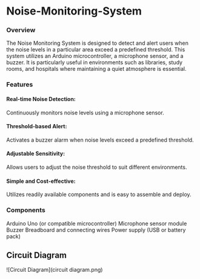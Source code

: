 # Noise-Monitoring-System

### Overview
The Noise Monitoring System is designed to detect and alert users when the noise levels in a particular area exceed a predefined threshold. This system utilizes an Arduino microcontroller, a microphone sensor, and a buzzer. It is particularly useful in environments such as libraries, study rooms, and hospitals where maintaining a quiet atmosphere is essential.

### Features
#### Real-time Noise Detection: 
  Continuously monitors noise levels using a microphone sensor.
#### Threshold-based Alert: 
  Activates a buzzer alarm when noise levels exceed a predefined threshold.
#### Adjustable Sensitivity: 
  Allows users to adjust the noise threshold to suit different environments.
#### Simple and Cost-effective: 
Utilizes readily available components and is easy to assemble and deploy.
### Components
Arduino Uno (or compatible microcontroller)
Microphone sensor module
Buzzer
Breadboard and connecting wires
Power supply (USB or battery pack)

## Circuit Diagram
![Circuit Diagram](circuit diagram.png)

